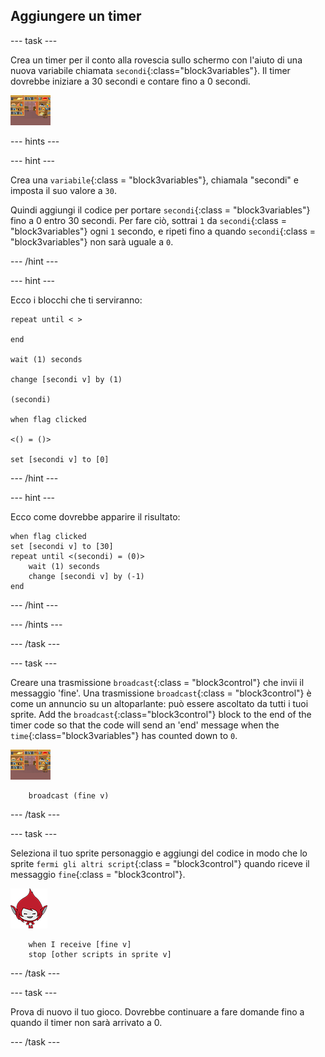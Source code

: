## Aggiungere un timer

\--- task \---

Crea un timer per il conto alla rovescia sullo schermo con l'aiuto di una nuova variabile chiamata `secondi`{:class="block3variables"}. Il timer dovrebbe iniziare a 30 secondi e contare fino a 0 secondi.

![Sprite dello scenario](images/stage-sprite.png)

\--- hints \---

\--- hint \---

Crea una `variabile`{:class = "block3variables"}, chiamala "secondi" e imposta il suo valore a `30`.

Quindi aggiungi il codice per portare `secondi`{:class = "block3variables"} fino a 0 entro 30 secondi. Per fare ciò, sottrai `1` da `secondi`{:class = "block3variables"} ogni `1` secondo, e ripeti fino a quando `secondi`{:class = "block3variables"} non sarà uguale a `0`.

\--- /hint \---

\--- hint \---

Ecco i blocchi che ti serviranno:

```blocks3
repeat until < >

end

wait (1) seconds

change [secondi v] by (1)

(secondi)

when flag clicked

<() = ()>

set [secondi v] to [0]
```

\--- /hint \---

\--- hint \---

Ecco come dovrebbe apparire il risultato:

```blocks3
when flag clicked
set [secondi v] to [30]
repeat until <(secondi) = (0)>
    wait (1) seconds
    change [secondi v] by (-1)
end
```

\--- /hint \---

\--- /hints \---

\--- /task \---

\--- task \---

Creare una trasmissione `broadcast`{:class = "block3control"} che invii il messaggio 'fine'. Una trasmissione `broadcast`{:class = "block3control"} è come un annuncio su un altoparlante: può essere ascoltato da tutti i tuoi sprite. Add the `broadcast`{:class="block3control"} block to the end of the timer code so that the code will send an 'end' message when the `time`{:class="block3variables"} has counted down to `0`.

![Sprite dello scenario](images/stage-sprite.png)

```blocks3
    broadcast (fine v)
```

\--- /task \---

\--- task \---

Seleziona il tuo sprite personaggio e aggiungi del codice in modo che lo sprite `fermi gli altri script`{:class = "block3control"} quando riceve il messaggio `fine`{:class = "block3control"}.

![Giga sprite](images/giga-sprite.png)

```blocks3
    when I receive [fine v]
    stop [other scripts in sprite v]
```

\--- /task \---

\--- task \---

Prova di nuovo il tuo gioco. Dovrebbe continuare a fare domande fino a quando il timer non sarà arrivato a 0.

\--- /task \---